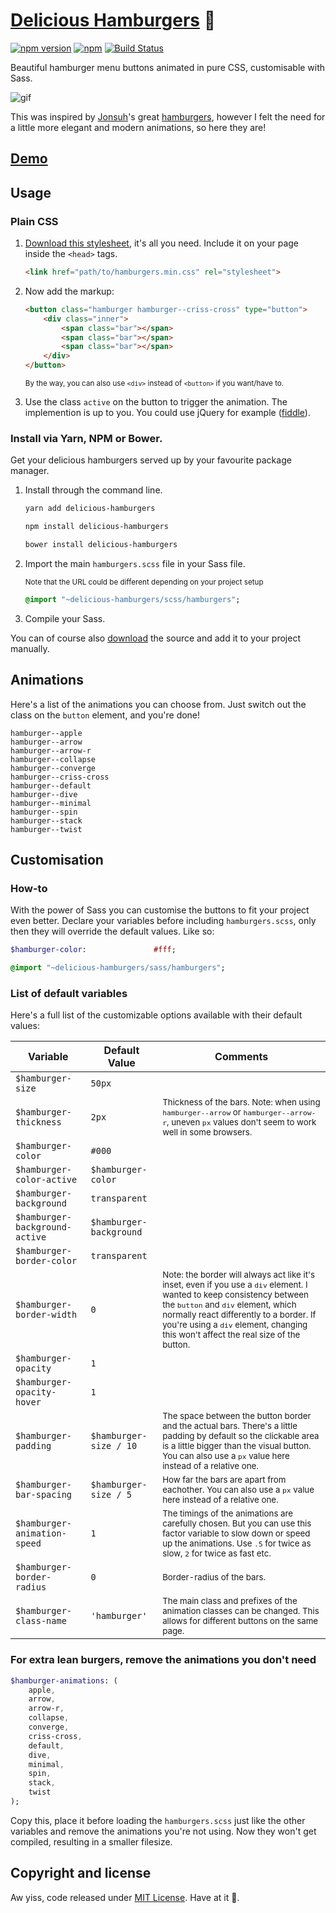 # [Delicious Hamburgers](https://kapoko.github.io/delicious-hamburgers) 🍔

[![npm version](https://img.shields.io/npm/v/delicious-hamburgers.svg)](https://www.npmjs.com/package/delicious-hamburgers)
[![npm](https://img.shields.io/npm/dm/delicious-hamburgers.svg)]()
[![Build Status](https://travis-ci.org/kapoko/delicious-hamburgers.svg?branch=master)](https://travis-ci.org/kapoko/delicious-hamburgers)

Beautiful hamburger menu buttons animated in pure CSS, customisable with Sass.

![gif](http://i.imgur.com/ZzPWjOY.gif)

This was inspired by [Jonsuh](https://github.com/jonsuh)'s great [hamburgers](https://github.com/jonsuh/hamburgers), however I felt the need for a little more elegant and modern animations, so here they are! 

## [Demo](https://kapoko.github.io/delicious-hamburgers)

## Usage

### Plain CSS

1. [Download this stylesheet](https://github.com/kapoko/delicious-hamburgers/blob/master/dist/hamburgers.min.css), it's all you need. Include it on your page inside the `<head>` tags.

    ```html
    <link href="path/to/hamburgers.min.css" rel="stylesheet">
    ```

2. Now add the markup:

    ```html
    <button class="hamburger hamburger--criss-cross" type="button">
        <div class="inner">
            <span class="bar"></span>
            <span class="bar"></span>
            <span class="bar"></span>
        </div>
    </button>
    ```
    
    <sup>By the way, you can also use `<div>` instead of `<button>` if you want/have to.</sup>

3. Use the class `active` on the button to trigger the animation. The implemention is up to you. You could use jQuery for example ([fiddle](https://jsfiddle.net/kapoko/03wdj278/)).

### Install via Yarn, NPM or Bower. 

Get your delicious hamburgers served up by your favourite package manager.

1. Install through the command line.

    ```bash
    yarn add delicious-hamburgers
    ```
    ```bash
    npm install delicious-hamburgers
    ```
    ```bash
    bower install delicious-hamburgers
    ```

2. Import the main `hamburgers.scss` file in your Sass file. 
    
    <sub>Note that the URL could be different depending on your project setup</sub>

    ```sass
    @import "~delicious-hamburgers/scss/hamburgers";
    ```

3. Compile your Sass. 

You can of course also [download](https://github.com/kapoko/delicious-hamburgers/archive/master.zip) the source and add it to your project manually.

## Animations

Here's a list of the animations you can choose from. Just switch out the class on the `button` element, and you're done! 

```
hamburger--apple
hamburger--arrow
hamburger--arrow-r
hamburger--collapse
hamburger--converge
hamburger--criss-cross
hamburger--default
hamburger--dive
hamburger--minimal
hamburger--spin
hamburger--stack
hamburger--twist
```

## Customisation

### How-to 

With the power of Sass you can customise the buttons to fit your project even better. Declare your variables before including `hamburgers.scss`, only then they will override the default values. Like so: 

```sass
$hamburger-color:               #fff;

@import "~delicious-hamburgers/sass/hamburgers";
```

### List of default variables

Here's a full list of the customizable options available with their default values:

Variable | Default Value | Comments
--- | --- | ---
`$hamburger-size` | `50px` | 
`$hamburger-thickness` | `2px` | <sup>Thickness of the bars. Note: when using `hamburger--arrow` or `hamburger--arrow-r`, uneven `px` values don't seem to work well in some browsers.</sup>
`$hamburger-color` | `#000` |
`$hamburger-color-active` | `$hamburger-color` |
`$hamburger-background` | `transparent` |
`$hamburger-background-active` | `$hamburger-background` |
`$hamburger-border-color` | `transparent` |
`$hamburger-border-width` | `0` | <sup>Note: the border will always act like it's inset, even if you use a `div` element. I wanted to keep consistency between the `button` and `div` element, which normally react differently to a border. If you're using a `div` element, changing this won't affect the real size of the button.</sup>
`$hamburger-opacity` | `1` |
`$hamburger-opacity-hover` | `1` |
`$hamburger-padding` | `$hamburger-size / 10` | <sup>The space between the button border and the actual bars. There's a little padding by default so the clickable area is a little bigger than the visual button. You can also use a `px` value here instead of a relative one.</sup>
`$hamburger-bar-spacing` | `$hamburger-size / 5` | <sup>How far the bars are apart from eachother. You can also use a `px` value here instead of a relative one.</sup>
`$hamburger-animation-speed` | `1` | <sup>The timings of the animations are carefully chosen. But you can use this factor variable to slow down or speed up the animations. Use `.5` for twice as slow, `2` for twice as fast etc.</sup>
`$hamburger-border-radius` | `0` | <sup>Border-radius of the bars.</sup>
`$hamburger-class-name` | `'hamburger'` | <sup>The main class and prefixes of the animation classes can be changed. This allows for different buttons on the same page.</sup>

### For extra lean burgers, remove the animations you don't need

```sass
$hamburger-animations: (
    apple,
    arrow,
    arrow-r,
    collapse,
    converge,
    criss-cross,
    default,
    dive,
    minimal,
    spin,
    stack,
    twist
);
```

Copy this, place it before loading the `hamburgers.scss` just like the other variables and remove the animations you're not using. Now they won't get compiled, resulting in a smaller filesize. 

## Copyright and license

Aw yiss, code released under [MIT License](https://github.com/kapoko/delicious-hamburgers/blob/master/LICENSE). Have at it 🤘.
